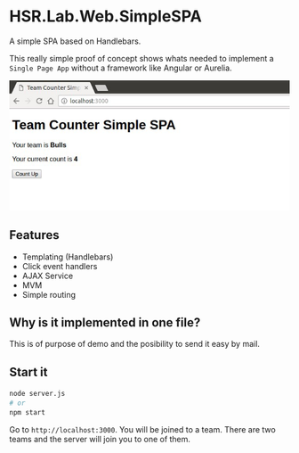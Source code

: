 # HSR.Lab.Web.SimpleSPA

A simple SPA based on Handlebars.

This really simple proof of concept shows whats needed to implement a `Single Page App` without a framework like Angular or Aurelia.

![Screenshot](./documentation/screenshot.jpg)

## Features

* Templating (Handlebars)
* Click event handlers
* AJAX Service
* MVM
* Simple routing


## Why is it implemented in one file?

This is of purpose of demo and the posibility to send it easy by mail.


## Start it

```bash
node server.js
# or
npm start
```
Go to `http://localhost:3000`. You will be joined to a team. There are two teams and the server will join you to one of them.

